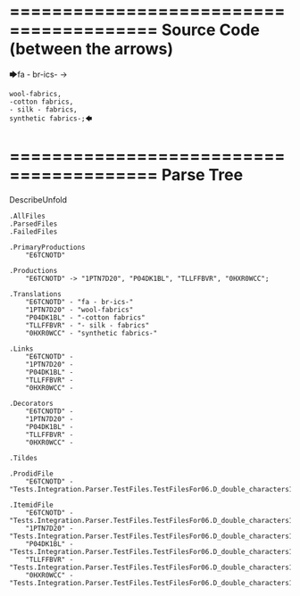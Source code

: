========================================
Source Code (between the arrows)
========================================

🡆fa - br-ics- ->

    wool-fabrics,
    -cotton fabrics,
    - silk - fabrics,
    synthetic fabrics-;🡄

========================================
Parse Tree
========================================
DescribeUnfold

    .AllFiles
    .ParsedFiles
    .FailedFiles

    .PrimaryProductions
        "E6TCNOTD" 

    .Productions
        "E6TCNOTD" -> "1PTN7D20", "P04DK1BL", "TLLFFBVR", "0HXR0WCC";

    .Translations
        "E6TCNOTD" - "fa - br-ics-"
        "1PTN7D20" - "wool-fabrics"
        "P04DK1BL" - "-cotton fabrics"
        "TLLFFBVR" - "- silk - fabrics"
        "0HXR0WCC" - "synthetic fabrics-"

    .Links
        "E6TCNOTD" - 
        "1PTN7D20" - 
        "P04DK1BL" - 
        "TLLFFBVR" - 
        "0HXR0WCC" - 

    .Decorators
        "E6TCNOTD" - 
        "1PTN7D20" - 
        "P04DK1BL" - 
        "TLLFFBVR" - 
        "0HXR0WCC" - 

    .Tildes

    .ProdidFile
        "E6TCNOTD" - "Tests.Integration.Parser.TestFiles.TestFilesFor06.D_double_characters1.ds"

    .ItemidFile
        "E6TCNOTD" - "Tests.Integration.Parser.TestFiles.TestFilesFor06.D_double_characters1.ds"
        "1PTN7D20" - "Tests.Integration.Parser.TestFiles.TestFilesFor06.D_double_characters1.ds"
        "P04DK1BL" - "Tests.Integration.Parser.TestFiles.TestFilesFor06.D_double_characters1.ds"
        "TLLFFBVR" - "Tests.Integration.Parser.TestFiles.TestFilesFor06.D_double_characters1.ds"
        "0HXR0WCC" - "Tests.Integration.Parser.TestFiles.TestFilesFor06.D_double_characters1.ds"

